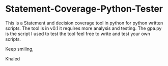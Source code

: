 # Statement-Coverage-Python-Tester

This is a Statement and decision coverage tool in python for python written scripts.
The tool is in v0.1 it requires more analysis and testing. 
The gpa.py is the script I used to test the tool feel free to write and test your own scripts.




Keep smiling,


Khaled
